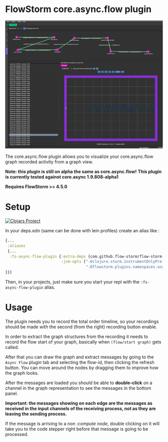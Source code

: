 # FlowStorm core.async.flow plugin

![demo](./images/plugin_demo.png)

The core.async.flow plugin allows you to visualize your core.async.flow graph recorded activity from a graph view.

**Note: this plugin is still on alpha the same as core.async.flow!**
**This plugin is currently tested against core.async 1.9.808-alpha1**

**Requires FlowStorm >= 4.5.0**

# Setup

[![Clojars Project](https://img.shields.io/clojars/v/com.github.flow-storm/flow-storm-async-flow-plugin.svg)](https://clojars.org/com.github.flow-storm/flow-storm-async-flow-plugin)

In your deps.edn (same can be done with lein profiles) create an alias like :

```clojure
{...
 :aliases
 {...
  :fs-async-flow-plugin {:extra-deps {com.github.flow-storm/flow-storm-async-flow-plugin {:mvn/version "1.0.0-beta6"}} ;; check the latest
                         :jvm-opts ["-Dclojure.storm.instrumentOnlyPrefixes.asyncFlowPlugin=clojure.core.async.flow"
                                    "-Dflowstorm.plugins.namespaces.asyncFlowPlugin=flow-storm.plugins.async-flow.all"]}
}}}
```

Then, in your projects, just make sure you start your repl with the `:fs-async-flow-plugin` alias.

# Usage

The plugin needs you to record the total order timeline, so your recordings should be made with the second (from the right) recording button
enable.

In order to extract the graph structures from the recording it needs to record the flow start of your graph, basically when
`(flow/start graph)` gets called.

After that you can draw the graph and extract messages by going to the `Async Flow` plugin tab and selecting the flow-id, then clicking
the refresh button.
You can move around the nodes by dragging them to improve how the graph looks.

After the messages are loaded you should be able to **double-click** on a channel in the graph representation to see
the messages in the bottom panel.

**Important: the messages showing on each edge are the messages as received in the input channels of the receiving process,
not as they are leaving the sending process.**

If the message is arriving to a *non :compute node*, double clicking on it will take you to the code stepper right before that
message is going to be processed.



